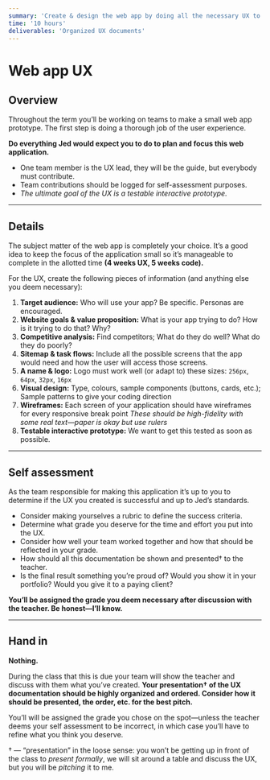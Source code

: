 ```yaml
---
summary: 'Create & design the web app by doing all the necessary UX to create a good project.'
time: '10 hours'
deliverables: 'Organized UX documents'
---
```


# Web app UX

## Overview

Throughout the term you’ll be working on teams to make a small web app prototype. The first step is doing a thorough job of the user experience.

**Do everything Jed would expect you to do to plan and focus this web application.**

- One team member is the UX lead, they will be the guide, but everybody must contribute.
- Team contributions should be logged for self-assessment purposes.
- *The ultimate goal of the UX is a testable interactive prototype.*

---

## Details

The subject matter of the web app is completely your choice. It’s a good idea to keep the focus of the application small so it’s manageable to complete in the allotted time **(4 weeks UX, 5 weeks code).**

For the UX, create the following pieces of information (and anything else you deem necessary):

1. **Target audience:** Who will use your app? Be specific. Personas are encouraged.
2. **Website goals & value proposition:** What is your app trying to do? How is it trying to do that? Why?
3. **Competitive analysis:** Find competitors; What do they do well? What do they do poorly?
4. **Sitemap & task flows:** Include all the possible screens that the app would need and how the user will access those screens.
5. **A name & logo:** Logo must work well (or adapt to) these sizes: `256px`, `64px`, `32px`, `16px`
6. **Visual design:** Type, colours, sample components (buttons, cards, etc.); Sample patterns to give your coding direction
7. **Wireframes:** Each screen of your application should have wireframes for every responsive break point
  *These should be high-fidelity with some real text—paper is okay but use rulers*
8. **Testable interactive prototype:** We want to get this tested as soon as possible.

---

## Self assessment

As the team responsible for making this application it’s up to you to determine if the UX you created is successful and up to Jed’s standards.

- Consider making yourselves a rubric to define the success criteria.
- Determine what grade you deserve for the time and effort you put into the UX.
- Consider how well your team worked together and how that should be reflected in your grade.
- How should all this documentation be shown and presented† to the teacher.
- Is the final result something you’re proud of? Would you show it in your portfolio? Would you give it to a paying client?

**You’ll be assigned the grade you deem necessary after discussion with the teacher. Be honest—I’ll know.**

---

## Hand in

**Nothing.**

During the class that this is due your team will show the teacher and discuss with them what you’ve created. **Your presentation† of the UX documentation should be highly organized and ordered. Consider how it should be presented, the order, etc. for the best pitch.**

You’ll will be assigned the grade you chose on the spot—unless the teacher deems your self assessment to be incorrect, in which case you’ll have to refine what you think you deserve.

† — “presentation” in the loose sense: you won’t be getting up in front of the class to *present formally*, we will sit around a table and discuss the UX, but you will be *pitching* it to me.
